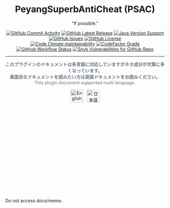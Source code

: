 <h1 align="center">PeyangSuperbAntiCheat (PSAC)</h1>

<p align="center">"If possible."</p>

<p align="center">
  <a href="https://github.com/P2P-Develop/PeyangSuperbAntiCheat/commits/stable"
    ><img
      src="https://img.shields.io/github/commit-activity/m/P2P-Develop/PeyangSuperbAntiCheat?label=commits&style=flat-square"
      alt="GitHub Commit Activity"
  ></a>
  <a href="https://github.com/P2P-Develop/PeyangSuperbAntiCheat/releases"
    ><img
      src="https://img.shields.io/github/v/release/P2P-Develop/PeyangSuperbAntiCheat?style=flat-square"
      alt="GitHub Latest Release"
  ></a>
  <a href="https://www.oracle.com/java/technologies/javase/javase8u211-later-archive-downloads.html"
    ><img
      src="https://img.shields.io/badge/java-%3E=%208u221-success.svg?style=flat-square"
      alt="Java Version Support"
  ></a>
    <a href="https://github.com/P2P-Develop/PeyangSuperbAntiCheat/issues"
    ><img
      src="https://img.shields.io/github/issues/P2P-Develop/PeyangSuperbAntiCheat?style=flat-square"
      alt="GitHub Issues"
  ></a>
  <a href="https://github.com/P2P-Develop/PeyangSuperbAntiCheat/blob/stable/LICENSE"
    ><img
      src="https://img.shields.io/github/license/P2P-Develop/PeyangSuperbAntiCheat?color=blue&style=flat-square"
      alt="GitHub License"
  ></a><br>
  <a href="https://codeclimate.com/github/P2P-Develop/PeyangSuperbAntiCheat"
     ><img
       src="https://img.shields.io/codeclimate/maintainability-percentage/P2P-Develop/PeyangSuperbAntiCheat?style=flat-square"
       alt="Code Climate maintainability"
  ></a>
  <a href="https://www.codefactor.io/repository/github/P2P-Develop/peyangsuperbanticheat"
     ><img
           alt="CodeFactor Grade"
           src="https://img.shields.io/codefactor/grade/github/P2P-Develop/PeyangSuperbAntiCheat/develop?label=code%20quality&style=flat-square"
  ></a>
  <a href="https://github.com/P2P-Develop/PeyangSuperbAntiCheat/actions?query=workflow%3A%22Java+CI+with+Maven%22"
     ><img
           alt="GitHub Workflow Status"
           src="https://img.shields.io/github/workflow/status/P2P-Develop/PeyangSuperbAntiCheat/Java%20CI%20with%20Maven?label=build&style=flat-square"
  ></a>
  <a href="https://snyk.io/test/github/peyang-Celeron/PeyangSuperbAntiCheat"
     ><img 
           alt="Snyk Vulnerabilities for GitHub Repo" 
           src="https://img.shields.io/snyk/vulnerabilities/github/peyang-Celeron/PeyangSuperbAntiCheat?style=flat-square"
  ></a>

---

<p align="center" style="color: #6A737D"><strong>このプラグインのドキュメントは多言語に対応していますがネタ成分が次第に多くなっています。<br>
  真面目なドキュメントを読みたい方は英語ドキュメントをお読みください。</strong><br>
  This plugin document supported multi language.
</p>

<p align="center">
  <a href="https://github.com/P2P-Develop/PeyangSuperbAntiCheat/blob/stable/docs/README-en.md"
    ><img
      height="40"
      src="https://raw.githubusercontent.com/google/region-flags/gh-pages/svg/US.svg"
      alt="English"
  ></a>
  &nbsp;
  <a href="https://github.com/P2P-Develop/PeyangSuperbAntiCheat/blob/stable/docs/README-ja.md"
    ><img
      height="40"
      src="https://raw.githubusercontent.com/google/region-flags/gh-pages/svg/JP.svg"
      alt="日本語"
  ></a>
</p>

<br>
<br>
<br>
<br>
<br>
<br>
<br>
<br>
<br>
<br>
<br>
<br>
<br>
<br>
<br>
<br>
<p>Do not access docs/memo.</p>
